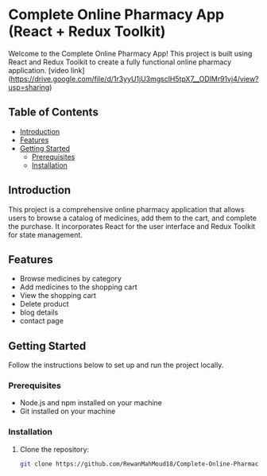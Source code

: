 
# Complete Online Pharmacy App (React + Redux Toolkit)

Welcome to the Complete Online Pharmacy App! This project is built using React and Redux Toolkit to create a fully functional online pharmacy application.
[video link] (https://drive.google.com/file/d/1r3yyU1jU3mgsclH5tpX7__ODlMr91vj4/view?usp=sharing)

## Table of Contents
- [Introduction](#introduction)
- [Features](#features)
- [Getting Started](#getting-started)
  - [Prerequisites](#prerequisites)
  - [Installation](#installation)


## Introduction
This project is a comprehensive online pharmacy application that allows users to browse a catalog of medicines, add them to the cart, and complete the purchase. It incorporates React for the user interface and Redux Toolkit for state management.

## Features
- Browse medicines by category
- Add medicines to the shopping cart
- View the shopping cart
- Delete product
- blog details
- contact page
  



## Getting Started
Follow the instructions below to set up and run the project locally.

### Prerequisites
- Node.js and npm installed on your machine
- Git installed on your machine

### Installation
1. Clone the repository:
   ```bash
   git clone https://github.com/RewanMahMoud18/Complete-Online-Pharmacy-React-Redux-Toolkit-.git

